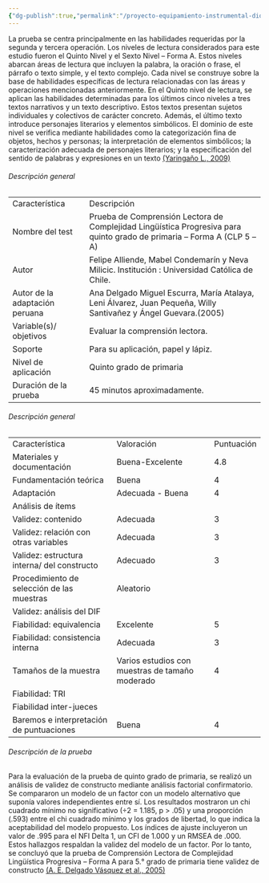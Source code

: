 ```yaml
---
{"dg-publish":true,"permalink":"/proyecto-equipamiento-instrumental-dioses/prueba-de-comprension-lectora-de-complejidad-lingueistica-progresiva-para-quinto-grado-de-primaria-forma-a-clp-5-a/","dgPassFrontmatter":true}
---
```


La prueba se centra principalmente en las habilidades requeridas por la segunda y tercera operación. Los niveles de lectura considerados para este estudio fueron el Quinto Nivel y el Sexto Nivel – Forma A. Estos niveles abarcan áreas de lectura que incluyen la palabra, la oración o frase, el párrafo o texto simple, y el texto complejo. Cada nivel se construye sobre la base de habilidades específicas de lectura relacionadas con las áreas y operaciones mencionadas anteriormente. En el Quinto nivel de lectura, se aplican las habilidades determinadas para los últimos cinco niveles a tres textos narrativos y un texto descriptivo. Estos textos presentan sujetos individuales y colectivos de carácter concreto. Además, el último texto introduce personajes literarios y elementos simbólicos. El dominio de este nivel se verifica mediante habilidades como la categorización fina de objetos, hechos y personas; la interpretación de elementos simbólicos; la caracterización adecuada de personajes literarios; y la especificación del sentido de palabras y expresiones en un texto [(Yaringaño L., 2009)](https://www.zotero.org/google-docs/?N3eqWi)
###### Descripción general

|   |   |
|---|---|
|Característica|Descripción|
|Nombre del test|Prueba de Comprensión Lectora de Complejidad Lingüística Progresiva para quinto grado de primaria – Forma A (CLP 5 –A)|
|Autor|Felipe Alliende, Mabel Condemarín y Neva Milicic. Institución : Universidad Católica de Chile.|
|Autor de la adaptación peruana|Ana Delgado Miguel Escurra, María Atalaya, Leni Álvarez, Juan Pequeña, Willy Santivañez y Ángel Guevara.(2005)|
|Variable(s)/ objetivos|Evaluar la comprensión lectora.|
|Soporte|Para su aplicación, papel y lápiz.|
|Nivel de aplicación|Quinto grado de primaria|
|Duración de la prueba|45 minutos aproximadamente.|
###### Descripción general

|   |   |   |
|---|---|---|
|Característica|Valoración|Puntuación|
|Materiales y documentación|Buena-Excelente|4.8|
|Fundamentación teórica|Buena|4|
|Adaptación|Adecuada - Buena|4|
|Análisis de ítems|||
|Validez: contenido|Adecuada|3|
|Validez: relación con otras variables|Adecuada|3|
|Validez: estructura interna/ del constructo|Adecuado|3|
|Procedimiento de selección de las muestras|Aleatorio||
|Validez: análisis del DIF|||
|Fiabilidad: equivalencia|Excelente|5|
|Fiabilidad: consistencia interna|Adecuada|3|
|Tamaños de la muestra|Varios estudios con muestras de tamaño moderado|4|
|Fiabilidad: TRI|||
|Fiabilidad inter-jueces|||
|Baremos e interpretación de puntuaciones|Buena|4|

###### Descripción de la prueba
Para la evaluación de la prueba de quinto grado de primaria, se realizó un análisis de validez de constructo mediante análisis factorial confirmatorio. Se compararon un modelo de un factor con un modelo alternativo que suponía valores independientes entre sí. Los resultados mostraron un chi cuadrado mínimo no significativo (÷2 = 1.185, p > .05) y una proporción (.593) entre el chi cuadrado mínimo y los grados de libertad, lo que indica la aceptabilidad del modelo propuesto. Los índices de ajuste incluyeron un valor de .995 para el NFI Delta 1, un CFI de 1.000 y un RMSEA de .000. Estos hallazgos respaldan la validez del modelo de un factor. Por lo tanto, se concluyó que la prueba de Comprensión Lectora de Complejidad Lingüística Progresiva – Forma A para 5.° grado de primaria tiene validez de constructo [(A. E. Delgado Vásquez et al., 2005)](https://www.zotero.org/google-docs/?J7jDGy)